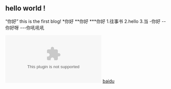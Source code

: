 ## hello world !
“你好”
this is the first blog!
*你好
**你好
***你好
1.往事书
2.hello
3.当
-你好
--你好呀
---你吼吼吼

![hello](www.baidu.com)
[baidu](baidu.com)
